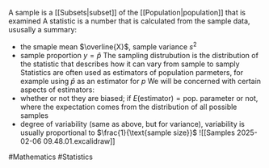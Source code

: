 A sample is a [[Subsets|subset]] of the [[Population|population]] that is examined
A statistic is a number that is calculated from the sample data, ususally a summary:
- the smaple mean $\overline{X}$, sample variance $s^{2}$
- sample proportion $y=\hat{p}$
The sampling distrubution is the distribution of the statistic that describes how it can vary from sample to samply
Statistics are often used as estimators of population parmeters, for example using $\hat{p}$ as an estimator for $p$
We will be concerned with certain aspects of estimators:
- whether or not they are biased; if $E(\text{estimator})=\text{pop. parameter}$ or not, where the expectation comes from the distribution of all possible samples
- degree of variability (same as above, but for variance), variability is usually proportional to $\frac{1}{\text{sample size}}$
![[Samples 2025-02-06 09.48.01.excalidraw]]

#Mathematics #Statistics 